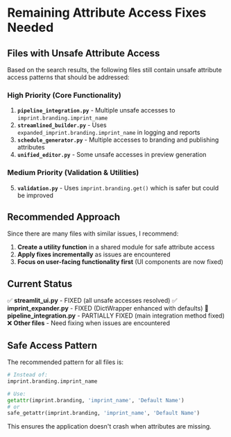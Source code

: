 # Remaining Attribute Access Fixes Needed

## Files with Unsafe Attribute Access

Based on the search results, the following files still contain unsafe attribute access patterns that should be addressed:

### High Priority (Core Functionality)
1. **`pipeline_integration.py`** - Multiple unsafe accesses to `imprint.branding.imprint_name`
2. **`streamlined_builder.py`** - Uses `expanded_imprint.branding.imprint_name` in logging and reports
3. **`schedule_generator.py`** - Multiple accesses to branding and publishing attributes
4. **`unified_editor.py`** - Some unsafe accesses in preview generation

### Medium Priority (Validation & Utilities)
5. **`validation.py`** - Uses `imprint.branding.get()` which is safer but could be improved

## Recommended Approach

Since there are many files with similar issues, I recommend:

1. **Create a utility function** in a shared module for safe attribute access
2. **Apply fixes incrementally** as issues are encountered
3. **Focus on user-facing functionality first** (UI components are now fixed)

## Current Status
✅ **streamlit_ui.py** - FIXED (all unsafe accesses resolved)
✅ **imprint_expander.py** - FIXED (DictWrapper enhanced with defaults)
🔄 **pipeline_integration.py** - PARTIALLY FIXED (main integration method fixed)
❌ **Other files** - Need fixing when issues are encountered

## Safe Access Pattern
The recommended pattern for all files is:

```python
# Instead of:
imprint.branding.imprint_name

# Use:
getattr(imprint.branding, 'imprint_name', 'Default Name')
# or
safe_getattr(imprint.branding, 'imprint_name', 'Default Name')
```

This ensures the application doesn't crash when attributes are missing.
